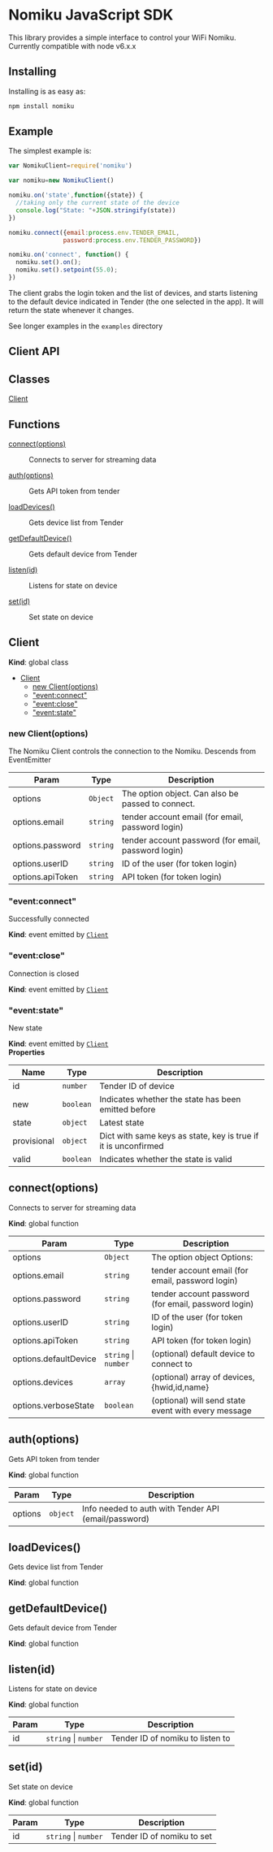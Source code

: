 # Nomiku JavaScript SDK

This library provides a simple interface to control your WiFi Nomiku. Currently compatible with node v6.x.x

## Installing

Installing is as easy as:

```bash
npm install nomiku
```

## Example

The simplest example is:
```JavaScript
var NomikuClient=require('nomiku')

var nomiku=new NomikuClient()

nomiku.on('state',function({state}) {
  //taking only the current state of the device
  console.log("State: "+JSON.stringify(state))
})

nomiku.connect({email:process.env.TENDER_EMAIL,
               password:process.env.TENDER_PASSWORD})

nomiku.on('connect', function() {
  nomiku.set().on();
  nomiku.set().setpoint(55.0);
})

```

The client grabs the login token and the list of devices,
and starts listening to the default device indicated in
Tender (the one selected in the app). It will return the
state whenever it changes.

See longer examples in the `examples` directory

## Client API

## Classes

<dl>
<dt><a href="#Client">Client</a></dt>
<dd></dd>
</dl>

## Functions

<dl>
<dt><a href="#connect">connect(options)</a></dt>
<dd><p>Connects to server for streaming data</p>
</dd>
<dt><a href="#auth">auth(options)</a></dt>
<dd><p>Gets API token from tender</p>
</dd>
<dt><a href="#loadDevices">loadDevices()</a></dt>
<dd><p>Gets device list from Tender</p>
</dd>
<dt><a href="#getDefaultDevice">getDefaultDevice()</a></dt>
<dd><p>Gets default device from Tender</p>
</dd>
<dt><a href="#listen">listen(id)</a></dt>
<dd><p>Listens for state on device</p>
</dd>
<dt><a href="#set">set(id)</a></dt>
<dd><p>Set state on device</p>
</dd>
</dl>

<a name="Client"></a>

## Client
**Kind**: global class  

* [Client](#Client)
    * [new Client(options)](#new_Client_new)
    * ["event:connect"](#Client+event_connect)
    * ["event:close"](#Client+event_close)
    * ["event:state"](#Client+event_state)

<a name="new_Client_new"></a>

### new Client(options)
The Nomiku Client controls the connection to the Nomiku. Descends from
EventEmitter


| Param | Type | Description |
| --- | --- | --- |
| options | <code>Object</code> | The option object. Can also be passed to connect. |
| options.email | <code>string</code> | tender account email (for email, password login) |
| options.password | <code>string</code> | tender account password (for email, password login) |
| options.userID | <code>string</code> | ID of the user (for token login) |
| options.apiToken | <code>string</code> | API token (for token login) |

<a name="Client+event_connect"></a>

### "event:connect"
Successfully connected

**Kind**: event emitted by <code>[Client](#Client)</code>  
<a name="Client+event_close"></a>

### "event:close"
Connection is closed

**Kind**: event emitted by <code>[Client](#Client)</code>  
<a name="Client+event_state"></a>

### "event:state"
New state

**Kind**: event emitted by <code>[Client](#Client)</code>  
**Properties**

| Name | Type | Description |
| --- | --- | --- |
| id | <code>number</code> | Tender ID of device |
| new | <code>boolean</code> | Indicates whether the state has been emitted before |
| state | <code>object</code> | Latest state |
| provisional | <code>object</code> | Dict with same keys as state, key is true if it is unconfirmed |
| valid | <code>boolean</code> | Indicates whether the state is valid |

<a name="connect"></a>

## connect(options)
Connects to server for streaming data

**Kind**: global function  

| Param | Type | Description |
| --- | --- | --- |
| options | <code>Object</code> | The option object Options: |
| options.email | <code>string</code> | tender account email (for email, password login) |
| options.password | <code>string</code> | tender account password (for email, password login) |
| options.userID | <code>string</code> | ID of the user (for token login) |
| options.apiToken | <code>string</code> | API token (for token login) |
| options.defaultDevice | <code>string</code> &#124; <code>number</code> | (optional) default device to connect to |
| options.devices | <code>array</code> | (optional) array of devices, {hwid,id,name} |
| options.verboseState | <code>boolean</code> | (optional) will send state event with every message |

<a name="auth"></a>

## auth(options)
Gets API token from tender

**Kind**: global function  

| Param | Type | Description |
| --- | --- | --- |
| options | <code>object</code> | Info needed to auth with Tender API (email/password) |

<a name="loadDevices"></a>

## loadDevices()
Gets device list from Tender

**Kind**: global function  
<a name="getDefaultDevice"></a>

## getDefaultDevice()
Gets default device from Tender

**Kind**: global function  
<a name="listen"></a>

## listen(id)
Listens for state on device

**Kind**: global function  

| Param | Type | Description |
| --- | --- | --- |
| id | <code>string</code> &#124; <code>number</code> | Tender ID of nomiku to listen to |

<a name="set"></a>

## set(id)
Set state on device

**Kind**: global function  

| Param | Type | Description |
| --- | --- | --- |
| id | <code>string</code> &#124; <code>number</code> | Tender ID of nomiku to set |
